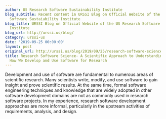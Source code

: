 ```yaml
---
author: US Research Software Sustainability Institute
blog_subtitle: Recent content in URSSI Blog on Official Website of the US Research
  Software Sustaiability Institute
blog_title: URSSI Blog on Official Website of the US Research Software Sustaiability
  Institute
blog_url: http://urssi.us/blog/
category: urssi-us
date: '2019-09-25 00:00:00'
layout: post
original_url: http://urssi.us/blog/2019/09/25/research-software-science-a-scientific-approach-to-understanding-and-improving-how-we-develop-and-use-software-for-research/
title: Research Software Science- A Scientific Approach to Understanding and Improving
  How We Develop and Use Software for Research
---
```


Development and use of software are fundamental to numerous areas of scientific research. Many scientists write, modify, and use software to gain insight and prove scientific results. At the same time, formal software engineering techniques and knowledge that are widely adopted in other software development domains are not as commonly used in research software projects. In my experience, research software development approaches are more informal, particularly in the upstream activities of requirements, analysis, and design.